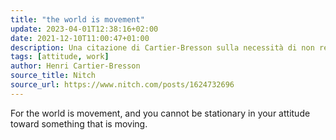 ```yaml
---
title: "the world is movement"
update: 2023-04-01T12:38:16+02:00
date: 2021-12-10T11:00:47+01:00
description: Una citazione di Cartier-Bresson sulla necessità di non restare mai fermo.
tags: [attitude, work]
author: Henri Cartier-Bresson
source_title: Nitch
source_url: https://www.nitch.com/posts/1624732696
---
```


For the world is movement, and you cannot be stationary in your attitude toward something that is moving.
